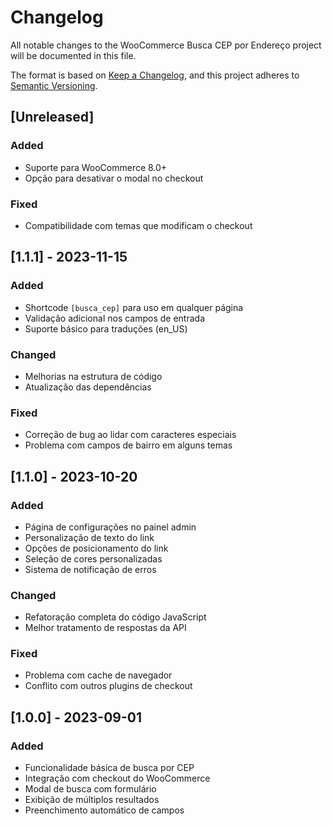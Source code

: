 # Changelog

All notable changes to the WooCommerce Busca CEP por Endereço project will be documented in this file.

The format is based on [Keep a Changelog](https://keepachangelog.com/en/1.0.0/),
and this project adheres to [Semantic Versioning](https://semver.org/spec/v2.0.0.html).

## [Unreleased]

### Added

- Suporte para WooCommerce 8.0+
- Opção para desativar o modal no checkout

### Fixed

- Compatibilidade com temas que modificam o checkout

## [1.1.1] - 2023-11-15

### Added

- Shortcode `[busca_cep]` para uso em qualquer página
- Validação adicional nos campos de entrada
- Suporte básico para traduções (en_US)

### Changed

- Melhorias na estrutura de código
- Atualização das dependências

### Fixed

- Correção de bug ao lidar com caracteres especiais
- Problema com campos de bairro em alguns temas

## [1.1.0] - 2023-10-20

### Added

- Página de configurações no painel admin
- Personalização de texto do link
- Opções de posicionamento do link
- Seleção de cores personalizadas
- Sistema de notificação de erros

### Changed

- Refatoração completa do código JavaScript
- Melhor tratamento de respostas da API

### Fixed

- Problema com cache de navegador
- Conflito com outros plugins de checkout

## [1.0.0] - 2023-09-01

### Added

- Funcionalidade básica de busca por CEP
- Integração com checkout do WooCommerce
- Modal de busca com formulário
- Exibição de múltiplos resultados
- Preenchimento automático de campos
